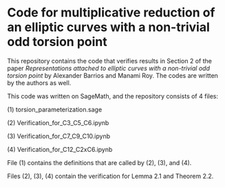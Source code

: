 # Code for multiplicative reduction of an elliptic curves with a non-trivial odd torsion point
This repository contains the code that verifies results in Section 2 of the paper *Representations attached to elliptic curves with a non-trivial odd torsion point* by Alexander Barrios and Manami Roy. The codes are written by the authors as well.


This code was written on SageMath, and the repository consists of 4 files:

(1) torsion_parameterization.sage

(2) Verification_for_C3_C5_C6.ipynb

(3) Verification_for_C7_C9_C10.ipynb

(4) Verification_for_C12_C2xC6.ipynb

File (1) contains the definitions that are called by (2), (3), and (4).


Files (2), (3), (4) contain the verification for Lemma 2.1 and Theorem 2.2.

